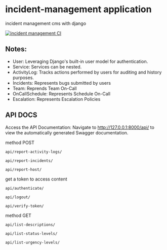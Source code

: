 # incident-management  application
incident management cms with django

[![incident management CI](https://github.com/delitamakanda/incident-management/actions/workflows/django.yml/badge.svg?event=push)](https://github.com/delitamakanda/incident-management/actions/workflows/django.yml)

## Notes:
- User: Leveraging Django's built-in user model for authentication.
- Service: Services can be nested.
- ActivityLog: Tracks actions performed by users for auditing and history purposes.
- Incidents: Represents bugs submitted by users
- Team: Reprends Team On-Call
- OnCallSchedule: Represents Schedule On-Call
- Escalation: Represents Escalation Policies


## API DOCS
Access the API Documentation: Navigate to http://127.0.0.1:8000/api/ to view the automatically generated Swagger documentation.

method POST
```curl
api/report-activity-logs/
```
```curl
api/report-incidents/
```

```curl
api/report-host/
```

get a token to access content
```curl
api/authenticate/
```

```curl
api/logout/
```
```curl
api/verify-token/
```

method GET
```curl
api/list-descriptions/
```

```curl
api/list-status-levels/
```

```curl
api/list-urgency-levels/
```